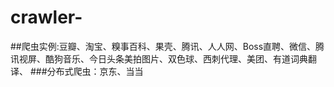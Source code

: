 # crawler-
##爬虫实例:豆瓣、淘宝、糗事百科、果壳、腾讯、人人网、Boss直聘、微信、腾讯视屏、酷狗音乐、今日头条美拍图片、双色球、西刺代理、美团、有道词典翻译、
###分布式爬虫：京东、当当
